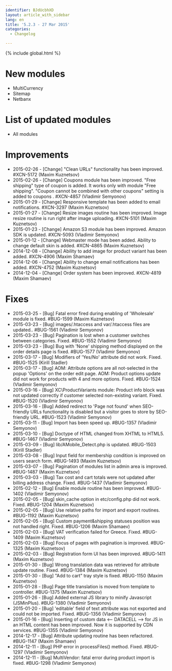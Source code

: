 ```yaml
---
identifier: BJdUcbhXD
layout: article_with_sidebar
lang: en
title: '5.2.3 - 27 Mar 2015'
categories:
  - Changelog

---
```


{% include global.html %}

# New modules

*   MultiCurrency
*   Sitemap
*   Netbanx

# List of updated modules

*   All modules

# Improvements

*   2015-02-26 - [Change] "Clean URLs" functionality has been improved. #XCN-5172 (Maxim Kuznetsov)
*   2015-02-26 - [Change] Coupons module has been improved. "Free shipping" type of coupon is added. It works only with module "Free shipping". "Coupon cannot be combined with other coupons" setting is added to coupons . #XCN-4857 (Vladimir Semyonov)
*   2015-01-29 - [Change] Responsive template has been added to email notifications. #XCN-3297 (Maxim Kuznetsov)
*   2015-01-27 - [Change] Resize images routine has been improved. Image resize routine is run right after image uploading. #XCN-5101 (Maxim Kuznetsov)
*   2015-01-23 - [Change] Amazon S3 module has been improved. Amazon SDK is updated. #XCN-5093 (Vladimir Semyonov)
*   2015-01-12 - [Change] Webmaster mode has been added. Ability to change default skin is added. #XCN-4865 (Maxim Kuznetsov)
*   2014-12-08 - [Change] Ability to add image for product variant has been added. #XCN-4906 (Maxim Shamaev)
*   2014-12-06 - [Change] Ability to change email notifications has been added. #XCN-4752 (Maxim Kuznetsov)
*   2014-12-04 - [Change] Order system has been improved. #XCN-4819 (Maxim Shamaev)

# Fixes

*   2015-03-25 - [Bug] Fatal error fired during enabling of 'Wholesale' module is fixed. #BUG-1599 (Maxim Kuznetsov)
*   2015-03-23 - [Bug] images/.htaccess and var/.htaccess files are updated.. #BUG-1561 (Vladimir Semyonov)
*   2015-03-23 - [Bug] Pagination is lost when a customer switches between categories. Fixed. #BUG-1552 (Vladimir Semyonov)
*   2015-03-23 - [Bug] Bug with 'None' shipping method displayed on the order details page is fixed. #BUG-1577 (Vladimir Semyonov)
*   2015-03-17 - [Bug] Modifiers of 'Yes/No' attribute did not work. Fixed. #BUG-1525 (Kirill Stadler)
*   2015-03-17 - [Bug] AOM: Attribute options are all not-selected in the popup 'Options' on the order edit page. AOM: Product options update did not work for products with 4 and more options. Fixed. #BUG-1524 (Vladimir Semyonov)
*   2015-03-16 - [Bug] XC\ProductVariants module: Product info block was not updated correctly if customer selected non-existing variant. Fixed. #BUG-1520 (Vladimir Semyonov)
*   2015-03-16 - [Bug] Added redirect to 'Page not found' when SEO-friendly URLs functionality is disabled but a visitor goes to store by SEO-friendly URL. #BUG-1523 (Vladimir Semyonov)
*   2015-03-11 - [Bug] Import has been speed up. #BUG-1357 (Vladimir Semyonov)
*   2015-03-10 - [Bug] Doctype of HTML changed from XHTML to HTML5\. #BUG-1467 (Vladimir Semyonov)
*   2015-03-09 - [Bug] lib/AMobile_Detect.php is updated. #BUG-1503 (Kirill Stadler)
*   2015-03-08 - [Bug] Input field for membership condition is improved on users search form. #BUG-1493 (Maxim Kuznetsov)
*   2015-03-07 - [Bug] Pagination of modules list in admin area is improved. #BUG-1487 (Maxim Kuznetsov)
*   2015-03-03 - [Bug] Tax cost and cart totals were not updated after billing address change. Fixed. #BUG-1437 (Vladimir Semyonov)
*   2015-02-12 - [Bug] Enable module routine has been improved. #BUG-1402 (Vladimir Semyonov)
*   2015-02-05 - [Bug] skin_cache option in etc/config.php did not work. Fixed. #BUG-1204 (Maxim Kuznetsov)
*   2015-02-05 - [Bug] Use relative paths for import and export routines. #BUG-1192 (Maxim Kuznetsov)
*   2015-02-05 - [Bug] Custom payment&shipping statuses position was not handled right. Fixed. #BUG-1206 (Maxim Shamaev)
*   2015-02-03 - [Bug] VAT verification failed for Greece. Fixed. #BUG-1409 (Maxim Kuznetsov)
*   2015-02-03 - [Bug] Focus of pages with pagination is improved. #BUG-1325 (Maxim Kuznetsov)
*   2015-02-03 - [Bug] Registration form UI has been improved. #BUG-1411 (Maxim Kuznetsov)
*   2015-01-30 - [Bug] Wrong translation data was retrieved for attribute update routine. Fixed. #BUG-1384 (Maxim Kuznetsov)
*   2015-01-30 - [Bug] "Add to cart" tray style is fixed. #BUG-1150 (Maxim Kuznetsov)
*   2015-01-28 - [Bug] Page title translation is moved from template to controller. #BUG-1375 (Maxim Kuznetsov)
*   2015-01-26 - [Bug] Added external JS library to minify Javascript (JSMinPlus). #BUG-1380 (Vladimir Semyonov)
*   2015-01-20 - [Bug] 'editable' field of text attribute was not exported and could not be imported. Fixed. #BUG-1356 (Vladimir Semyonov)
*   2015-01-16 - [Bug] Inserting of custom data <-- DATACELL --> for JS in an HTML content has been improved. Now it is supported by CDN services. #BUG-1355 (Vladimir Semyonov)
*   2014-12-17 - [Bug] Attribute updating routine has been refactored. #BUG-1147 (Maxim Shamaev)
*   2014-12-11 - [Bug] PHP error in processFiles() method. Fixed. #BUG-1297 (Vladimir Semyonov)
*   2014-12-11 - [Bug] MultiVendor: fatal error during product import is fixed. #BUG-1298 (Vladimir Semyonov)